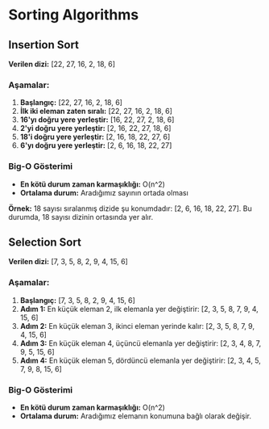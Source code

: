 # Sorting Algorithms

## Insertion Sort

**Verilen dizi:** [22, 27, 16, 2, 18, 6]

### Aşamalar:

1. **Başlangıç:** [22, 27, 16, 2, 18, 6]
2. **İlk iki eleman zaten sıralı:** [22, 27, 16, 2, 18, 6]
3. **16'yı doğru yere yerleştir:** [16, 22, 27, 2, 18, 6]
4. **2'yi doğru yere yerleştir:** [2, 16, 22, 27, 18, 6]
5. **18'i doğru yere yerleştir:** [2, 16, 18, 22, 27, 6]
6. **6'yı doğru yere yerleştir:** [2, 6, 16, 18, 22, 27]

### Big-O Gösterimi

- **En kötü durum zaman karmaşıklığı:** O(n^2)
- **Ortalama durum:** Aradığımız sayının ortada olması

**Örnek:** 18 sayısı sıralanmış dizide şu konumdadır: [2, 6, 16, 18, 22, 27]. Bu durumda, 18 sayısı dizinin ortasında yer alır.

## Selection Sort

**Verilen dizi:** [7, 3, 5, 8, 2, 9, 4, 15, 6]

### Aşamalar:

1. **Başlangıç:** [7, 3, 5, 8, 2, 9, 4, 15, 6]
2. **Adım 1:** En küçük eleman 2, ilk elemanla yer değiştirir: [2, 3, 5, 8, 7, 9, 4, 15, 6]
3. **Adım 2:** En küçük eleman 3, ikinci eleman yerinde kalır: [2, 3, 5, 8, 7, 9, 4, 15, 6]
4. **Adım 3:** En küçük eleman 4, üçüncü elemanla yer değiştirir: [2, 3, 4, 8, 7, 9, 5, 15, 6]
5. **Adım 4:** En küçük eleman 5, dördüncü elemanla yer değiştirir: [2, 3, 4, 5, 7, 9, 8, 15, 6]

### Big-O Gösterimi

- **En kötü durum zaman karmaşıklığı:** O(n^2)
- **Ortalama durum:** Aradığımız elemanın konumuna bağlı olarak değişir.

